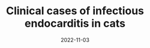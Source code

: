 ---
title: "Clinical cases of infectious endocarditis in cats"
collection: publications
date: 2022-11-03
venue: 'Brazilian Journal of Veterinary Medicine'
paperurl: 'http://iliapopov17.github.io/files/Papers/Clinical cases of infectious endocarditis in cats.pdf'
citation: 'Sereda, T.V.; Petrova, M.A.; <b>Popov, I.V.</b>; Popov, I.V.; Kartashov, S.N.; Ermakov, A.M. <i>Braz. J. Vet. Med.</i> 2022<br/>[![DOI](https://img.shields.io/badge/DOI-10.29374%2F2527--2179.bjvm002322-blue)](https://doi.org/10.29374/2527-2179.bjvm002322)'
---